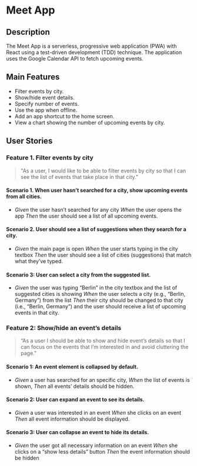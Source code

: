 # Meet App

## Description

The Meet App is a serverless, progressive web application (PWA) with React using a
test-driven development (TDD) technique. The application uses the Google
Calendar API to fetch upcoming events.

## Main Features

- Filter events by city.
- Show/hide event details.
- Specify number of events.
- Use the app when offline.
- Add an app shortcut to the home screen.
- View a chart showing the number of upcoming events by city.

## User Stories

### Feature 1. Filter events by city

> "As a user, I would like to be able to filter events by city so that I can see the list of events that take place in that city."

#### Scenario 1. When user hasn’t searched for a city, show upcoming events from all cities.

- _Given_ the user hasn’t searched for any city _When_ the user opens the app _Then_ the user should see a list of all upcoming events.

#### Scenario 2. User should see a list of suggestions when they search for a city.

- _Given_ the main page is open _When_ the user starts typing in the city textbox _Then_ the user should see a list of cities (suggestions) that match what they’ve typed.

#### Scenario 3: User can select a city from the suggested list.

- _Given_ the user was typing “Berlin” in the city textbox and the list of suggested cities is showing _When_ the user selects a city (e.g., “Berlin, Germany”) from the list _Then_ their city should be changed to that city (i.e., “Berlin, Germany”) and the user should receive a list of upcoming events in that city.

### Feature 2: Show/hide an event’s details

> “As a user I should be able to show and hide event’s details so that I can focus on the events that I’m interested in and avoid cluttering the page."

#### Scenario 1: An event element is collapsed by default.

- _Given_ a user has searched for an specific city, _When_ the list of events is shown, _Then_ all events’ details should be hidden.

#### Scenario 2: User can expand an event to see its details.

- _Given_ a user was interested in an event _When_ she clicks on an event _Then_ all event information should be displayed.

#### Scenario 3: User can collapse an event to hide its details.

- _Given_ the user got all necessary information on an event _When_ she clicks on a “show less details” button _Then_ the event information should be hidden
